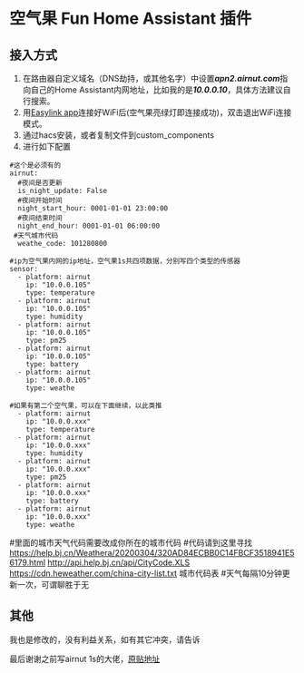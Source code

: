 # 空气果 Fun Home Assistant 插件

## 接入方式

1. 在路由器自定义域名（DNS劫持，或其他名字）中设置***apn2.airnut.com***指向自己的Home Assistant内网地址，比如我的是***10.0.0.10***，具体方法建议自行搜索。
2. 用[Easylink app](https://www.mxchip.com/easylink/)连接好WiFi后(空气果亮绿灯即连接成功)，双击退出WiFi连接模式。
3. 通过hacs安装，或者复制文件到custom_components
4. 进行如下配置

```
#这个是必须有的
airnut:
  #夜间是否更新
  is_night_update: False
  #夜间开始时间
  night_start_hour: 0001-01-01 23:00:00
  #夜间结束时间
  night_end_hour: 0001-01-01 06:00:00
 #天气城市代码
  weathe_code: 101280800
  
#ip为空气果内网的ip地址，空气果1s共四项数据，分别写四个类型的传感器
sensor:
  - platform: airnut
    ip: "10.0.0.105"
    type: temperature
  - platform: airnut
    ip: "10.0.0.105"
    type: humidity
  - platform: airnut
    ip: "10.0.0.105"
    type: pm25
  - platform: airnut
    ip: "10.0.0.105"
    type: battery
  - platform: airnut
    ip: "10.0.0.105"
    type: weathe

#如果有第二个空气果，可以在下面继续，以此类推
  - platform: airnut
    ip: "10.0.0.xxx"
    type: temperature
  - platform: airnut
    ip: "10.0.0.xxx"
    type: humidity
  - platform: airnut
    ip: "10.0.0.xxx"
    type: pm25
  - platform: airnut
    ip: "10.0.0.xxx"
    type: battery
  - platform: airnut
    ip: "10.0.0.xxx"
    type: weathe

```
#里面的城市天气代码需要改成你所在的城市代码
#代码请到这里寻找
https://help.bj.cn/Weathera/20200304/320AD84ECBB0C14FBCF3518941E56179.html
http://api.help.bj.cn/api/CityCode.XLS
https://cdn.heweather.com/china-city-list.txt 城市代码表
#天气每隔10分钟更新一次，可谓聊胜于无

## 其他
我也是修改的，没有利益关系，如有其它冲突，请告诉

最后谢谢之前写airnut 1s的大佬，[原贴地址](https://github.com/billhu1996/Airnut/)



